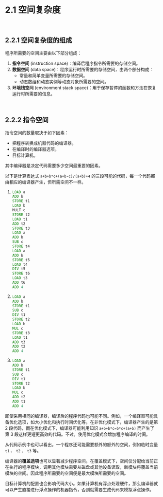 # 2.1 空间复杂度

<br>

## 2.2.1 空间复杂度的组成

程序所需要的空间主要由以下部分组成：

1. **指令空间** (instruction space)：编译后程序指令所需要的存储空间。
2. **数据空间** (data space)：程序运行时所需要的存储空间，由两个部分构成：
   - 常量和简单变量所需要的存储空间。
   - 动态数组和动态实例等动态对象所需要的空间。
3. **环境栈空间** (environment stack space)：用于保存暂停的函数和方法在恢复运行时所需要的信息。

<br>

## 2.2.2 指令空间

指令空间的数量取决于如下因素：

- 把程序转换成机器代码的编译器。
- 在编译时的编译器选项。
- 目标计算机。

其中编译器是决定代码需要多少空间最重要的因素。

以下是计算表达式 `a+b+b*c+(a+b-c)/(a+b)+4` 的三段可能的代码，每一个代码都由相应的编译器产生，但所需空间不一样。

1. ```asm
   LOAD a
   ADD b
   STORE t1
   LOAD b
   MULT c
   STORE t2
   LOAD t1
   ADD t2
   STORE t3
   LOAD a
   ADD b
   SUB c
   STORE t4
   LOAD a
   ADD b
   STORE t5
   LOAD t4
   DIV t5
   STORE t6
   LOAD t3
   ADD t6
   ADD 4
   ```
2. ```asm
   LOAD a
   ADD b
   STORE t1
   SUB c
   DIV t1
   STORE t2
   LOAD b
   MUL c
   STORE t3
   LOAD t1
   ADD t3
   ADD t2
   ADD 4
   ```
3. ```asm
   LOAD a
   ADD b
   STORE t1
   SUB c
   DIV t1
   STORE t2
   LOAD b
   MUL c
   ADD t2
   ADD t1
   ADD 4
   ```
   
即使采用相同的编译器，编译后的程序代码也可能不同。例如，一个编译器可能具备优化选项，如大小优化和执行时间优化等。在非优化模式下，编译器产生的是第 2 段代码，而在优化模式下，编译器可能利用知识 `a+b+b*c=b*c+(a+b)` 而产生了第 3 段这样更短更高效的代码。不过，使用优化模式会增加程序编译的时间。

从代码示例中也可以看出，一个程序还可能需要额外的额外的空间，例如临时变量 `t1` 、 `t2` 、 `t3` 等。

编译器的**覆盖选项**也可以显著减少程序空间。在覆盖模式下，空间仅分配给当前正在执行的程序模块，调用其他模块需要从磁盘或其他设备读取，新模块将覆盖当前模块的空间。因此程序所需要的空间便是最大模块所需要的空间。

目标计算机的配置也会影响代码大小。如果计算机有浮点处理硬件，那么编译器就可以产生直接进行浮点操作的机器指令，否则就需要生成代码来模拟浮点操作。